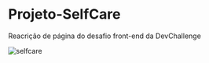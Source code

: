 # Projeto-SelfCare
Reacrição de página do desafio front-end da DevChallenge 

![selfcare](https://user-images.githubusercontent.com/108760255/189531233-53d6d9b6-b3a0-42f7-9e0a-61e153b97b6d.png)

